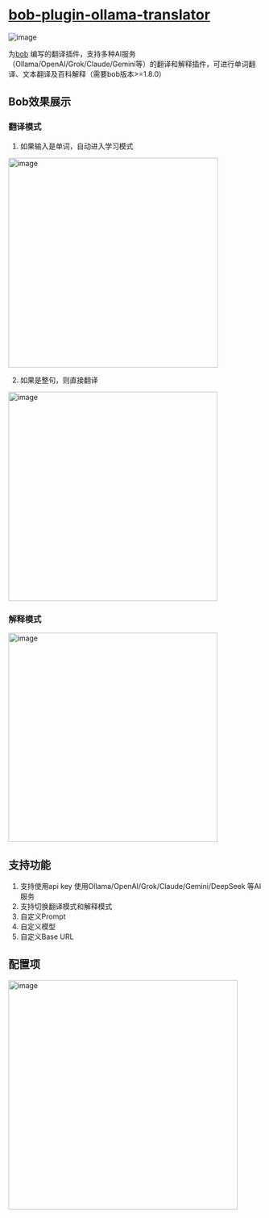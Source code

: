 # **[bob-plugin-ollama-translator](https://github.com/CaicoLeung/bob-plugin-ollama-translator)**
![image](https://github.com/user-attachments/assets/8f4fb2e9-f6c0-4fb9-9783-55ce5739fbf8)

为[bob](https://bobtranslate.com/) 编写的翻译插件，支持多种AI服务（Ollama/OpenAI/Grok/Claude/Gemini等）的翻译和解释插件，可进行单词翻译、文本翻译及百科解释（需要bob版本>=1.8.0）

## Bob效果展示
### 翻译模式
1. 如果输入是单词，自动进入学习模式
  <img width="416" alt="image" src="https://github.com/user-attachments/assets/2121dd9e-7741-44ca-b02e-a74a312a665b">


2. 如果是整句，则直接翻译
  <img width="415" alt="image" src="https://github.com/user-attachments/assets/82a60fd3-1b9f-4c20-88bb-914e2036e3d8">


### 解释模式
  <img width="415" alt="image" src="https://github.com/user-attachments/assets/ac38c1e0-1dd8-448c-9d78-46d39659ea18">


## 支持功能
1. 支持使用api key 使用Ollama/OpenAI/Grok/Claude/Gemini/DeepSeek 等AI服务
2. 支持切换翻译模式和解释模式
3. 自定义Prompt
4. 自定义模型
5. 自定义Base URL

## 配置项
  <img width="455" alt="image" src="https://github.com/user-attachments/assets/46ef99d7-e827-449f-8ff2-51b621b7da0a" />



